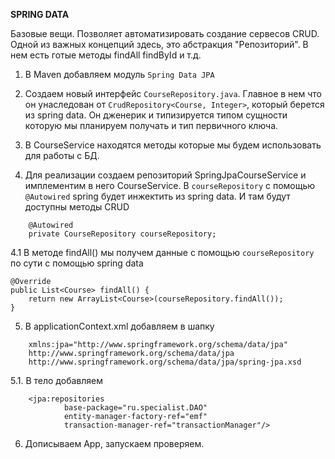 **SPRING DATA**

Базовые вещи.
Позволяет автоматизировать создание сервесов CRUD. 
Одной из важных концепций здесь, это абстракция "Репозиторий". В нем есть готые методы findAll findById и т.д.

1. В Maven добавляем модуль `Spring Data JPA`

2. Создаем новый интерфейс `CourseRepository.java`. 
Главное в нем что он унаследован от `CrudRepository<Course, Integer>`, который берется из spring data. 
Он дженерик и типизируется типом сущности которую мы планируем получать и тип первичного ключа.

3. В CourseService находятся методы которые мы будем использовать для работы с БД.

4. Для реализации создаем репозиторий SpringJpaCourseService и имплементим в него CourseService. 
В `courseRepository` с помощью `@Autowired` spring будет инжектить  из spring data. И там будут доступны методы CRUD
```
    @Autowired
    private CourseRepository courseRepository;

```

4.1 В методе findAll() мы получем данные с помощью `courseRepository` по сути с помощью spring data

    @Override
    public List<Course> findAll() {
        return new ArrayList<Course>(courseRepository.findAll());
    }    
    
5. В applicationContext.xml добавляем в шапку
```
    xmlns:jpa="http://www.springframework.org/schema/data/jpa" 
    http://www.springframework.org/schema/data/jpa
    http://www.springframework.org/schema/data/jpa/spring-jpa.xsd
```

5.1. В тело добавляем

        <jpa:repositories
                base-package="ru.specialist.DAO"
                entity-manager-factory-ref="emf"
                transaction-manager-ref="transactionManager"/>
                
6. Дописываем App, запускаем проверяем.                

   